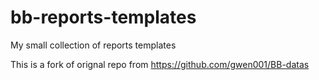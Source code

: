 # bb-reports-templates
My small collection of reports templates


This is a fork of orignal repo from https://github.com/gwen001/BB-datas
